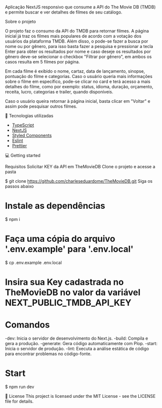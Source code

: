 Aplicação NextJS responsivo que consume a API do The Movie DB (TMDB) e permite buscar e ver detalhes de filmes de seu catálogo.

Sobre o projeto

O projeto faz o consumo da API do TMDB para retornar filmes. A página inicial já traz os filmes mais populares de acordo com a votação dos usuários da plataforma TMDB. Além disso, o pode-se fazer a busca por nome ou por gênero, para isso basta fazer a pesquisa e pressionar a tecla Enter para obter os resultados por nome e caso deseje os resultados por gênero deve-se selecionar o checkbox "Filtrar por gênero", em ambos os casos resulta em 5 filmes por página.

Em cada filme é exibido o nome, cartaz, data de lançamento, sinopse, pontuação do filme e categorias. Caso o usuário queria mais informações sobre o filme em específico, pode-se clicar no card e terá acesso a mais detalhes do filme, como por exemplo: status, idioma, duração, orçamento, receita, lucro, categorias e trailer, quando disponíveis.

Caso o usuário queira retornar à página inicial, basta clicar em "Voltar" e assim pode pesquisar outros filmes.

🚀 Tecnologias utilizadas

- [TypeScript](https://www.typescriptlang.org/)
- [NextJS](https://nextjs.org/)
- [Styled Components](https://styled-components.com/)
- [Eslint](https://eslint.org/)
- [Prettier](https://prettier.io/)

💻 Getting started

Requisitos
Solicitar KEY da API em TheMovieDB
Clone o projeto e acesse a pasta

$ git clone https://github.com/charleseduardome/TheMovieDB.git
Siga os passos abaixo

# Instale as dependências

$ npm i

# Faça uma cópia do arquivo '.env.example' para '.env.local'

$ cp .env.example .env.local

# Insira sua Key cadastrada no TheMovieDB no valor da variável NEXT_PUBLIC_TMDB_API_KEY

# Comandos

-dev: Inicia o servidor de desenvolvimento do Next.js.
-build: Compila e gera a produção.
-generate: Gera código automaticamente com Plop.
-start: Inicia o servidor de produção.
-lint: Executa a análise estática de código para encontrar problemas no código-fonte.

# Start

$ npm run dev

📝 License
This project is licensed under the MIT License - see the LICENSE file for details.

